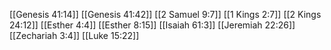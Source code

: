 [[Genesis 41:14]]
[[Genesis 41:42]]
[[2 Samuel 9:7]]
[[1 Kings 2:7]]
[[2 Kings 24:12]]
[[Esther 4:4]]
[[Esther 8:15]]
[[Isaiah 61:3]]
[[Jeremiah 22:26]]
[[Zechariah 3:4]]
[[Luke 15:22]]
